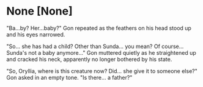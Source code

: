 # None [None]
"Ba...by? Her...baby?" Gon repeated as the feathers on his head stood up and his eyes narrowed.

"So... she has had a child? Other than Sunda... you mean? Of course... Sunda's not a baby anymore..." Gon muttered quietly as he straightened up and cracked his neck, apparently no longer bothered by his state.

"So, Oryllia, where is this creature now? Did... she give it to someone else?" Gon asked in an empty tone. "Is there... a father?"
